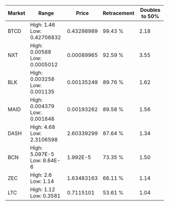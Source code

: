 | Market | Range | Price| Retracement | Doubles to 50% |
| --- | --- | --- | --- | --- |
| BTCD | High: 1.46<br />Low: 0.42706832 | 0.43298989 | 99.43 % | 2.18 |
| NXT | High: 0.00588<br />Low: 0.0005012 | 0.00089965 | 92.59 % | 3.55 |
| BLK | High: 0.003258<br />Low: 0.001135 | 0.00135249 | 89.76 % | 1.62 |
| MAID | High: 0.004379<br />Low: 0.001648 | 0.00193262 | 89.58 % | 1.56 |
| DASH | High: 4.68<br />Low: 2.3106598 | 2.60339299 | 87.64 % | 1.34 |
| BCN | High: 5.097E-5<br />Low: 8.64E-6 | 1.992E-5 | 73.35 % | 1.50 |
| ZEC | High: 2.6<br />Low: 1.14 | 1.63483163 | 66.11 % | 1.14 |
| LTC | High: 1.12<br />Low: 0.3581 | 0.7115101 | 53.61 % | 1.04 |
